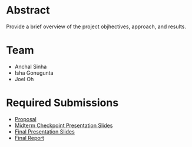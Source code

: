 # Abstract

Provide a brief overview of the project objhectives, approach, and results.

# Team

* Anchal Sinha
* Isha Gonugunta
* Joel Oh

# Required Submissions

* [Proposal](proposal)
* [Midterm Checkpoint Presentation Slides](http://)
* [Final Presentation Slides](http://)
* [Final Report](report)
